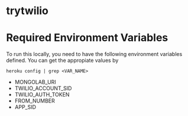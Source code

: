 trytwilio
=========

Required Environment Variables
==============================

To run this locally, you need to have the following environment variables
defined. You can get the appropiate values by

    heroku config | grep <VAR_NAME>

- MONGOLAB_URI
- TWILIO_ACCOUNT_SID
- TWILIO_AUTH_TOKEN
- FROM_NUMBER
- APP_SID
